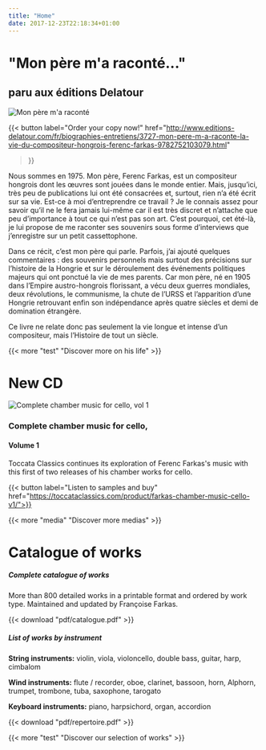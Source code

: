 ```yaml
---
title: "Home"
date: 2017-12-23T22:18:34+01:00
---
```


# "Mon père m'a raconté..."
## paru aux éditions Delatour

![Mon père m'a raconté](/img/book1.png "Mon père m'a raconté")<!-- display: block; max-width: 65%; margin: 40px auto; -->

{{< button
  label="Order your copy now!"
  href="http://www.editions-delatour.com/fr/biographies-entretiens/3727-mon-pere-m-a-raconte-la-vie-du-compositeur-hongrois-ferenc-farkas-9782752103079.html"
>}}

Nous sommes en 1975. Mon père, Ferenc Farkas, est un compositeur hongrois dont les œuvres sont jouées dans le monde entier. Mais, jusqu’ici, très peu de publications lui ont été consacrées et, surtout, rien n’a été écrit sur sa vie. Est-ce à moi d’entreprendre ce travail ? Je le connais assez pour savoir qu’il ne le fera jamais lui-même car il est très discret et n’attache que peu d’importance à tout ce qui n’est pas son art. C’est pourquoi, cet été-là, je lui propose de me raconter ses souvenirs sous forme d’interviews que j’enregistre sur un petit cassettophone.

Dans ce récit, c’est mon père qui parle. Parfois, j’ai ajouté quelques commentaires : des souvenirs personnels mais surtout des précisions sur l’histoire de la Hongrie et sur le déroulement des événements politiques majeurs qui ont ponctué la vie de mes parents. Car mon père, né en 1905 dans l’Empire austro-hongrois florissant, a vécu deux guerres mondiales, deux révolutions, le communisme, la chute de l’URSS et l’apparition d’une Hongrie retrouvant enfin son indépendance après quatre siècles et demi de domination étrangère.

Ce livre ne relate donc pas seulement la vie longue et intense d’un compositeur, mais l’Histoire de tout un siècle.

{{< more "test" "Discover more on his life" >}}

# New CD

![Complete chamber music for cello, vol 1](/img/cd1.jpg)

### Complete chamber music for cello,
#### Volume 1

Toccata Classics continues its exploration of Ferenc Farkas's music with this first of two releases of his chamber works for cello.

{{< button label="Listen to samples and buy" href="https://toccataclassics.com/product/farkas-chamber-music-cello-v1/">}}
<br>

{{< more "media" "Discover more medias" >}}


# Catalogue of works

##### Complete catalogue of works

More than 800 detailed works in a printable format and ordered by work type. Maintained and updated by Françoise Farkas.

{{< download "pdf/catalogue.pdf" >}}

##### List of works by instrument

**String instruments:**
violin, viola, violoncello, double bass, guitar, harp, cimbalom

**Wind instruments:**
flute / recorder, oboe, clarinet, bassoon, horn, Alphorn, trumpet, trombone, tuba, saxophone, tarogato

**Keyboard instruments:**
piano, harpsichord, organ, accordion

{{< download "pdf/repertoire.pdf" >}}

{{< more "test" "Discover our selection of works" >}}
